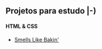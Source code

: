 Projetos para estudo |-)
--------------------

#### HTML & CSS
* [Smells Like Bakin'](http://julianopontes.github.com/bakin)


